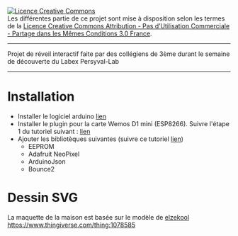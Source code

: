 <a rel="license" href="http://creativecommons.org/licenses/by-nc-sa/3.0/fr/"><img alt="Licence Creative Commons" style="border-width:0" src="https://i.creativecommons.org/l/by-nc-sa/3.0/fr/88x31.png" /></a><br />Les différentes partie de ce projet sont mise à disposition selon les termes de la <a rel="license" href="http://creativecommons.org/licenses/by-nc-sa/3.0/fr/">Licence Creative Commons Attribution - Pas d’Utilisation Commerciale - Partage dans les Mêmes Conditions 3.0 France</a>.

---

Projet de réveil interactif faite par des collégiens de 3ème durant le semaine de découverte du Labex Persyval-Lab

---

# Installation
- Installer le logiciel arduino [lien](https://www.arduino.cc/en/Main/Software)
- Installer le plugin pour la carte Wemos D1 mini (ESP8266). Suivre l'étape 1 du tutoriel suivant : [lien](https://projetsdiy.fr/programmer-esp8266-ide-arduino-librairies-gpio-web-serveur-client/)
- Ajouter les bibliotèques suivantes (suivre ce tutoriel [lien](https://www.arduino.cc/en/Guide/Libraries))
  - EEPROM
  - Adafruit NeoPixel
  - ArduinoJson
  - Bounce2

# Dessin SVG
La maquette de la maison est basée sur le modèle de [elzekool](https://www.thingiverse.com/elzekool)
https://www.thingiverse.com/thing:1078585
